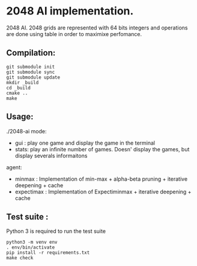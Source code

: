 # 2048 AI implementation.


2048 AI. 2048 grids are represented with 64 bits integers and operations are done using table in order to maximixe perfomance.

## Compilation:

```shell
git submodule init
git submodule sync
git submodule update
mkdir _build
cd _build
cmake ..
make
```

## Usage:
./2048-ai <mode> <agent>
mode:
- gui : play one game and display the game in the terminal
- stats: play an infinite number of games. Doesn' display the games, but display severals informaitons

agent:
- minmax : Implementation of min-max + alpha-beta pruning + iterative deepening + cache
- expectimax : Implementation of Expectiminmax + iterative deepening + cache


## Test suite :

Python 3 is required to run the test suite

```
python3 -m venv env
. env/bin/activate
pip install -r requirements.txt
make check
````
